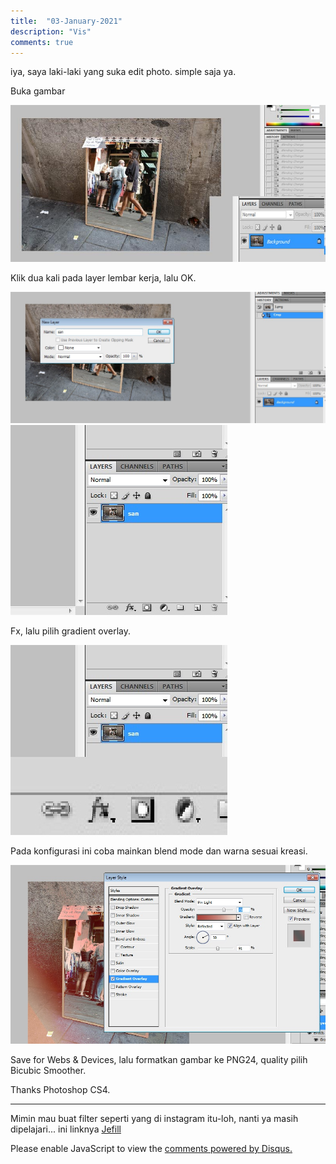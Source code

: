 ```yaml
---
title:  "03-January-2021"
description: "Vis"
comments: true
---
```


iya, saya laki-laki yang suka edit photo. simple saja ya.

Buka gambar

<img src="https://raw.githubusercontent.com/1995re/1995re.github.io/main/_assets/img/vis/1.jpg" alt="1">

Klik dua kali pada layer lembar kerja, lalu OK.

<img src="https://raw.githubusercontent.com/1995re/1995re.github.io/main/_assets/img/vis/2.1.jpg" alt="2.1">
<img src="https://raw.githubusercontent.com/1995re/1995re.github.io/main/_assets/img/vis/2.2.jpg" alt="2.2">

Fx, lalu pilih gradient overlay.

<img src="https://raw.githubusercontent.com/1995re/1995re.github.io/main/_assets/img/vis/3.jpg" alt="3">

Pada konfigurasi ini coba mainkan blend mode dan warna sesuai kreasi.

<img src="https://raw.githubusercontent.com/1995re/1995re.github.io/main/_assets/img/vis/4.jpg" alt="4">

Save for Webs & Devices, lalu formatkan gambar ke PNG24, quality pilih Bicubic Smoother.

Thanks Photoshop CS4.

---

Mimin mau buat filter seperti yang di instagram itu-loh, nanti ya masih dipelajari... ini linknya [Jefill](https://github.com/Jefill)

<div id="disqus_thread"></div>
<script>
    /**
    *  RECOMMENDED CONFIGURATION VARIABLES: EDIT AND UNCOMMENT THE SECTION BELOW TO INSERT DYNAMIC VALUES FROM YOUR PLATFORM OR CMS.
    *  LEARN WHY DEFINING THESE VARIABLES IS IMPORTANT: https://disqus.com/admin/universalcode/#configuration-variables    */
    /*
    var disqus_config = function () {
    this.page.url = PAGE_URL;  // Replace PAGE_URL with your page's canonical URL variable
    this.page.identifier = PAGE_IDENTIFIER; // Replace PAGE_IDENTIFIER with your page's unique identifier variable
    };
    */
    (function() { // DON'T EDIT BELOW THIS LINE
    var d = document, s = d.createElement('script');
    s.src = 'https://bahasalien.disqus.com/embed.js';
    s.setAttribute('data-timestamp', +new Date());
    (d.head || d.body).appendChild(s);
    })();
</script>
<noscript>Please enable JavaScript to view the <a href="https://disqus.com/?ref_noscript">comments powered by Disqus.</a></noscript>
